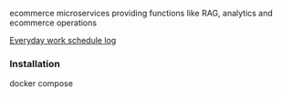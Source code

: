 ecommerce microservices providing functions like RAG, analytics and ecommerce operations

[Everyday work schedule log]() 

### Installation

docker compose 
